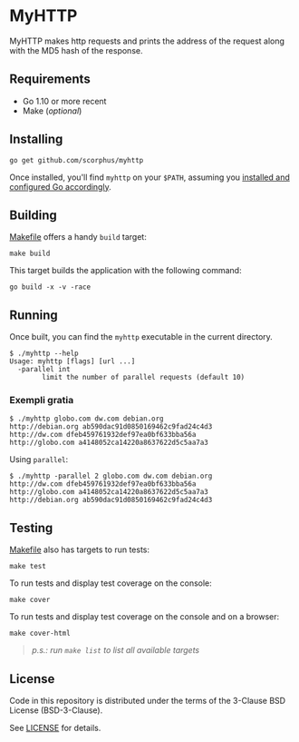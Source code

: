 # MyHTTP

MyHTTP makes http requests and prints the address of the request along with
the MD5 hash of the response.

## Requirements

- Go 1.10 or more recent
- Make (*optional*)

## Installing

```
go get github.com/scorphus/myhttp
```

Once installed, you'll find `myhttp` on your `$PATH`, assuming you [installed
and configured Go accordingly](https://golang.org/doc/install).

## Building

[Makefile](Makefile) offers a handy `build` target:

```
make build
```

This target builds the application with the following command:

```
go build -x -v -race
```

## Running

Once built, you can find the `myhttp` executable in the current directory.

```
$ ./myhttp --help
Usage: myhttp [flags] [url ...]
  -parallel int
    	limit the number of parallel requests (default 10)
```

### Exempli gratia

```
$ ./myhttp globo.com dw.com debian.org
http://debian.org ab590dac91d0850169462c9fad24c4d3
http://dw.com dfeb459761932def97ea0bf633bba56a
http://globo.com a4148052ca14220a8637622d5c5aa7a3
```

Using `parallel`:

```
$ ./myhttp -parallel 2 globo.com dw.com debian.org
http://dw.com dfeb459761932def97ea0bf633bba56a
http://globo.com a4148052ca14220a8637622d5c5aa7a3
http://debian.org ab590dac91d0850169462c9fad24c4d3
```

## Testing

[Makefile](Makefile) also has targets to run tests:

```
make test
```

To run tests and display test coverage on the console:

```
make cover
```

To run tests and display test coverage on the console and on a browser:

```
make cover-html
```

> *p.s.: run `make list` to list all available targets*

## License

Code in this repository is distributed under the terms of the 3-Clause BSD
License (BSD-3-Clause).

See [LICENSE](LICENSE) for details.
